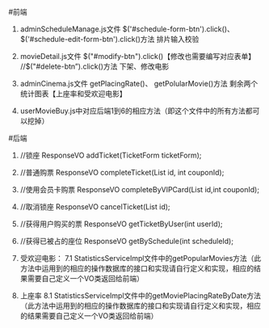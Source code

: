 #前端
1. adminScheduleManage.js文件
$('#schedule-form-btn').click()、
$('#schedule-edit-form-btn').click()方法
排片输入校验

2. movieDetail.js文件
$("#modify-btn").click()【修改也需要编写对应表单】
//$("#delete-btn”).click()方法
下架、修改电影

3. adminCinema.js文件
getPlacingRate()、
getPolularMovie()方法
剩余两个统计图表【上座率和受欢迎电影】

4. userMovieBuy.js中对应后端1到6的相应方法（即这个文件中的所有方法都可以挖掉）

#后端
1. //锁座
ResponseVO addTicket(TicketForm ticketForm);
2. //普通购票
ResponseVO completeTicket(List<Integer> id, int couponId);
3. //使用会员卡购票
ResponseVO completeByVIPCard(List<Integer> id,int couponId);
4. //取消锁座
ResponseVO cancelTicket(List<Integer> id);
5. //获得用户购买的票
ResponseVO getTicketByUser(int userId);
6. //获得已被占的座位
ResponseVO getBySchedule(int scheduleId);

7. 受欢迎电影：
   7.1 StatisticsServiceImpl文件中的getPopularMovies方法（此方法中运用到的相应的操作数据库的接口和实现请自行定义和实现，相应的结果需要自己定义一个VO类返回给前端）
8. 上座率
   8.1 StatisticsServiceImpl文件中的getMoviePlacingRateByDate方法（此方法中运用到的相应的操作数据库的接口和实现请自行定义和实现，相应的结果需要自己定义一个VO类返回给前端）